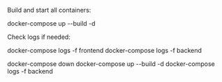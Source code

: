 Build and start all containers:

docker-compose up --build -d


Check logs if needed:

docker-compose logs -f frontend
docker-compose logs -f backend

docker-compose down
docker-compose up --build -d
docker-compose logs -f backend
